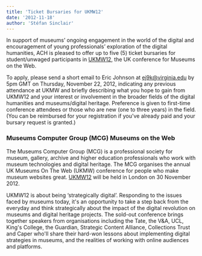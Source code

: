 ```yaml
---
title: 'Ticket Bursaries for UKMW12'
date: '2012-11-18'
author: 'Stéfan Sinclair'
---
```

In support of museums’ ongoing engagement in the world of the digital and encouragement of young professionals’ exploration of the digital humanities, ACH is pleased to offer up to five (5) ticket bursaries for student/unwaged participants in [UKMW12](http://museumscomputergroup.org.uk/tag/ukmw12/), the UK conference for Museums on the Web.

To apply, please send a short email to Eric Johnson at <ej9k@virginia.edu> by 5pm GMT on Thursday, November 22, 2012, indicating any previous attendance at UKMW and briefly describing what you hope to gain from UKMW12 and your interest or involvement in the broader fields of the digital humanities and museums/digital heritage. Preference is given to first-time conference attendees or those who are new (one to three years) in the field. (You can be reimbursed for your registration if you've already paid and your bursary request is granted.)

### Museums Computer Group (MCG) Museums on the Web

The Museums Computer Group (MCG) is a professional society for museum, gallery, archive and higher education professionals who work with museum technologies and digital heritage. The MCG organises the annual UK Museums On The Web (UKMW) conference for people who make museum websites great. [UKMW12](http://museumscomputergroup.org.uk/tag/ukmw12/) will be held in London on 30 November 2012.

UKMW12 is about being ‘strategically digital’. Responding to the issues faced by museums today, it's an opportunity to take a step back from the everyday and think strategically about the impact of the digital revolution on museums and digital heritage projects. The sold-out conference brings together speakers from organisations including the Tate, the V&amp;A, UCL, King's College, the Guardian, Strategic Content Alliance, Collections Trust and Caper who'll share their hard-won lessons about implementing digital strategies in museums, and the realities of working with online audiences and platforms.